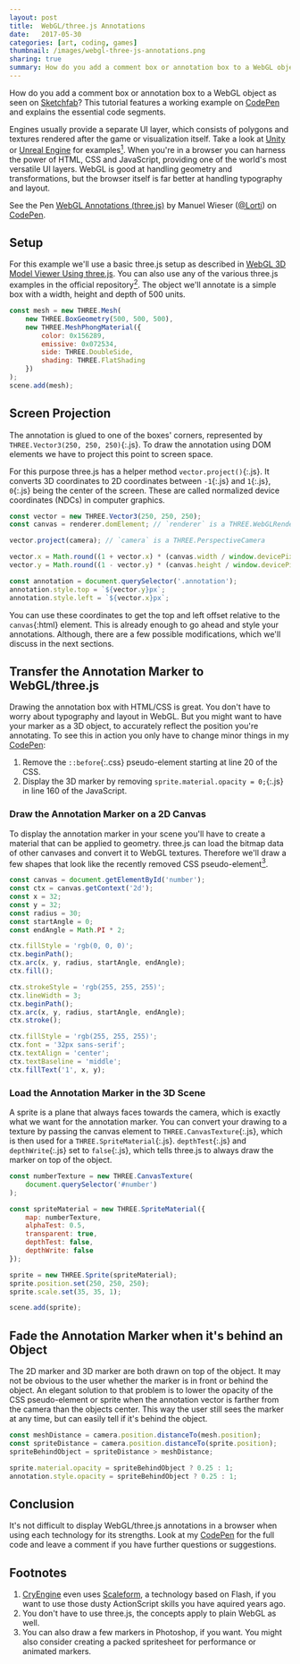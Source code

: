 ```yaml
---
layout: post
title:  WebGL/three.js Annotations
date:   2017-05-30
categories: [art, coding, games]
thumbnail: /images/webgl-three-js-annotations.png
sharing: true
summary: How do you add a comment box or annotation box to a WebGL object as seen on Sketchfab? This tutorial features a working example on CodePen and explains the essential code segments.
---
```


How do you add a comment box or annotation box to a WebGL object as seen on [Sketchfab][Dodo]? This tutorial features a working example on [CodePen] and explains the essential code segments.

Engines usually provide a separate UI layer, which consists of polygons and textures rendered after the game or visualization itself. Take a look at [Unity] or [Unreal Engine] for examples[<sup>1</sup>](#1). When you're in a browser you can harness the power of HTML, CSS and JavaScript, providing one of the world's most versatile UI layers. WebGL is good at handling geometry and transformations, but the browser itself is far better at handling typography and layout.

<p data-height="480" data-theme-id="0" data-slug-hash="Vbppap" data-default-tab="result" data-user="Lorti" data-embed-version="2" data-pen-title="WebGL Annotations (three.js)" class="codepen">See the Pen <a href="http://codepen.io/Lorti/pen/Vbppap/">WebGL Annotations (three.js)</a> by Manuel Wieser (<a href="http://codepen.io/Lorti">@Lorti</a>) on <a href="http://codepen.io">CodePen</a>.</p>
<script async src="https://production-assets.codepen.io/assets/embed/ei.js"></script>

## Setup

For this example we'll use a basic three.js setup as described in [WebGL 3D Model Viewer Using three.js]. You can also use any of the various three.js examples in the official repository[<sup>2</sup>](#2). The object we'll annotate is a simple box with a width, height and depth of 500 units.

``` js
const mesh = new THREE.Mesh(
    new THREE.BoxGeometry(500, 500, 500),
    new THREE.MeshPhongMaterial({
        color: 0x156289,
        emissive: 0x072534,
        side: THREE.DoubleSide,
        shading: THREE.FlatShading
    })
);
scene.add(mesh);
```

## Screen Projection

The annotation is glued to one of the boxes' corners, represented by `THREE.Vector3(250, 250, 250)`{:.js}. To draw the annotation using DOM elements we have to project this point to screen space. 

For this purpose three.js has a helper method `vector.project()`{:.js}. It converts 3D coordinates to 2D coordinates between `-1`{:.js} and `1`{:.js}, `0`{:.js} being the center of the screen. These are called normalized device coordinates (NDCs) in computer graphics.  

``` js
const vector = new THREE.Vector3(250, 250, 250);
const canvas = renderer.domElement; // `renderer` is a THREE.WebGLRenderer

vector.project(camera); // `camera` is a THREE.PerspectiveCamera

vector.x = Math.round((1 + vector.x) * (canvas.width / window.devicePixelRatio) / 2);
vector.y = Math.round((1 - vector.y) * (canvas.height / window.devicePixelRatio) / 2);

const annotation = document.querySelector('.annotation');
annotation.style.top = `${vector.y}px`;
annotation.style.left = `${vector.x}px`;
```

You can use these coordinates to get the top and left offset relative to the `canvas`{:html} element. This is already enough to go ahead and style your annotations. Although, there are a few possible modifications, which we'll discuss in the next sections.

## Transfer the Annotation Marker to WebGL/three.js

Drawing the annotation box with HTML/CSS is great. You don't have to worry about typography and layout in WebGL. But you might want to have your marker as a 3D object, to accurately reflect the position you're annotating. To see this in action you only have to change minor things in my [CodePen]:

1. Remove the `::before`{:.css} pseudo-element starting at line 20 of the CSS.
2. Display the 3D marker by removing `sprite.material.opacity = 0;`{:.js} in line 160 of the JavaScript.

### Draw the Annotation Marker on a 2D Canvas

To display the annotation marker in your scene you'll have to create a material that can be applied to geometry. three.js can load the bitmap data of other canvases and convert it to WebGL textures. Therefore we'll draw a few shapes that look like the recently removed CSS pseudo-element[<sup>3</sup>](#3).

``` js
const canvas = document.getElementById('number');
const ctx = canvas.getContext('2d');
const x = 32;
const y = 32;
const radius = 30;
const startAngle = 0;
const endAngle = Math.PI * 2;

ctx.fillStyle = 'rgb(0, 0, 0)';
ctx.beginPath();
ctx.arc(x, y, radius, startAngle, endAngle);
ctx.fill();

ctx.strokeStyle = 'rgb(255, 255, 255)';
ctx.lineWidth = 3;
ctx.beginPath();
ctx.arc(x, y, radius, startAngle, endAngle);
ctx.stroke();

ctx.fillStyle = 'rgb(255, 255, 255)';
ctx.font = '32px sans-serif';
ctx.textAlign = 'center';
ctx.textBaseline = 'middle';
ctx.fillText('1', x, y);
```

### Load the Annotation Marker in the 3D Scene

A sprite is a plane that always faces towards the camera, which is exactly what we want for the annotation marker. You can convert your drawing to a texture by passing the canvas element to `THREE.CanvasTexture`{:.js}, which is then used for a `THREE.SpriteMaterial`{:.js}. `depthTest`{:.js} and `depthWrite`{:.js} set to `false`{:.js}, which tells three.js to always draw the marker on top of the object.

``` js
const numberTexture = new THREE.CanvasTexture(
    document.querySelector('#number')
);

const spriteMaterial = new THREE.SpriteMaterial({
    map: numberTexture,
    alphaTest: 0.5,
    transparent: true,
    depthTest: false,
    depthWrite: false
});

sprite = new THREE.Sprite(spriteMaterial);
sprite.position.set(250, 250, 250);
sprite.scale.set(35, 35, 1);

scene.add(sprite);
```

## Fade the Annotation Marker when it's behind an Object

The 2D marker and 3D marker are both drawn on top of the object. It may not be obvious to the user whether the marker is in front or behind the object. An elegant solution to that problem is to lower the opacity of the CSS pseudo-element or sprite when the annotation vector is farther from the camera than the objects center. This way the user still sees the marker at any time, but can easily tell if it's behind the object.

``` js
const meshDistance = camera.position.distanceTo(mesh.position);
const spriteDistance = camera.position.distanceTo(sprite.position);
spriteBehindObject = spriteDistance > meshDistance;

sprite.material.opacity = spriteBehindObject ? 0.25 : 1;
annotation.style.opacity = spriteBehindObject ? 0.25 : 1;
```

## Conclusion

It's not difficult to display WebGL/three.js annotations in a browser when using each technology for its strengths. Look at my [CodePen] for the full code and leave a comment if you have further questions or suggestions.

## Footnotes

1. <a name="1"></a>[CryEngine] even uses [Scaleform], a technology based on Flash, if you want to use those dusty ActionScript skills you have aquired years ago.
1. <a name="3"></a>You don't have to use three.js, the concepts apply to plain WebGL as well.
1. <a name="2"></a>You can also draw a few markers in Photoshop, if you want. You might also consider creating a packed spritesheet for performance or animated markers.

[Dodo]: https://sketchfab.com/models/ad10226b4f7a451ea23920a556c72a90
[CodePen]: http://codepen.io/Lorti/pen/Vbppap/
[Unity]: https://docs.unity3d.com/Manual/UISystem.html
[Unreal Engine]: https://docs.unrealengine.com/latest/INT/Engine/UMG/
[CryEngine]: http://docs.cryengine.com/display/SDKDOC4/User+Interface
[Scaleform]: https://www.autodesk.com/products/scaleform/overview
[WebGL 3D Model Viewer Using three.js]: https://manu.ninja/webgl-3d-model-viewer-using-three-js
